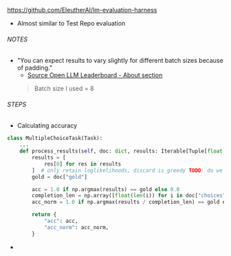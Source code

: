 https://github.com/EleutherAI/lm-evaluation-harness
- Almost similar to Test Repo evaluation
###### NOTES
- "You can expect results to vary slightly for different batch sizes because of padding."  
	- [Source Open LLM Leaderboard - About section](https://huggingface.co/spaces/open-llm-leaderboard-old/open_llm_leaderboard)
  > Batch size I used = 8

###### STEPS
- Calculating accuracy
```python
class MultipleChoiceTask(Task):
	...
	def process_results(self, doc: dict, results: Iterable[Tuple[float, bool]]) -> dict:
        results = [
            res[0] for res in results
        ]  # only retain loglikelihoods, discard is_greedy TODO: do we need is_greedy anywhere?
        gold = doc["gold"]

        acc = 1.0 if np.argmax(results) == gold else 0.0
        completion_len = np.array([float(len(i)) for i in doc["choices"]])
        acc_norm = 1.0 if np.argmax(results / completion_len) == gold else 0.0

        return {
            "acc": acc,
            "acc_norm": acc_norm,
        }
```
- 